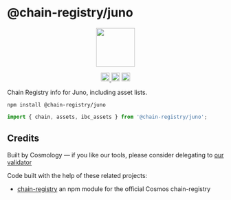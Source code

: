# @chain-registry/juno

<p align="center" width="100%">
    <img height="90" src="https://user-images.githubusercontent.com/545047/184277736-69fef40f-1991-4c0e-b979-da125cf7fd8f.svg" />
</p>

<p align="center" width="100%">
  <a href="https://github.com/cosmology-tech/chain-registry/actions/workflows/run-tests.yml">
    <img height="20" src="https://github.com/cosmology-tech/chain-registry/actions/workflows/run-tests.yml/badge.svg" />
  </a>
   <a href="https://github.com/cosmology-tech/chain-registry/blob/main/LICENSE"><img height="20" src="https://img.shields.io/badge/license-MIT-blue.svg"></a>
   <a href="https://www.npmjs.com/package/@chain-registry/juno"><img height="20" src="https://img.shields.io/github/package-json/v/cosmology-tech/chain-registry?filename=packages%2Fjuno%2Fpackage.json"></a>
</p>

Chain Registry info for Juno, including asset lists.

```
npm install @chain-registry/juno
```

```js
import { chain, assets, ibc_assets } from '@chain-registry/juno';
```

## Credits

Built by Cosmology — if you like our tools, please consider delegating to [our validator](https://www.mintscan.io/juno/validators/junovaloper1pr5qgj4jg47lvsnejtfvk78090shvuctgdwdm5)

Code built with the help of these related projects:

* [chain-registry](https://github.com/cosmology/chain-registry) an npm module for the official Cosmos chain-registry
